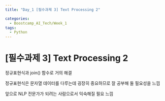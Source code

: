 ```yaml
---
title: "Day_1 [필수과제 3] Text Processing 2"

categories:
  - Boostcamp_AI_Tech/Week_1
tags:
  - Python
---
```


# [필수과제 3] Text Processing 2

정규표현식과 join() 함수로 거의 해결

정규표현식은 문자열 데이터를 다루는데 굉장히 중요하므로 잘 공부해 둘 필요성을 느낌

앞으로 NLP 전문가가 되려는 사람으로서 익숙해질 필요 느낌